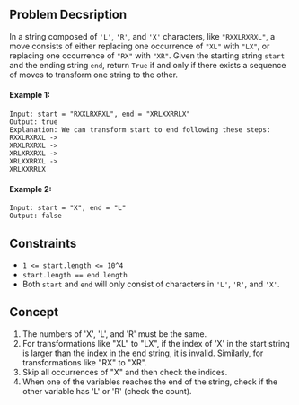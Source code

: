 ## Problem Decsription

In a string composed of `'L'`, `'R'`, and `'X'` characters, like `"RXXLRXRXL"`, a move consists of either replacing one occurrence of `"XL"` with `"LX"`, or replacing one occurrence of `"RX"` with `"XR"`. Given the starting string `start` and the ending string `end`, return `True` if and only if there exists a sequence of moves to transform one string to the other.

#### Example 1:
```plaintext
Input: start = "RXXLRXRXL", end = "XRLXXRRLX"
Output: true
Explanation: We can transform start to end following these steps:
RXXLRXRXL ->
XRXLRXRXL ->
XRLXRXRXL ->
XRLXXRRXL ->
XRLXXRRLX
```
#### Example 2:
```plaintext
Input: start = "X", end = "L"
Output: false
``` 

## Constraints

- `1 <= start.length <= 10^4`
- `start.length == end.length`
- Both `start` and `end` will only consist of characters in `'L'`, `'R'`, and `'X'`.

## Concept
1. The numbers of 'X', 'L', and 'R' must be the same.
2. For transformations like "XL" to "LX", if the index of 'X' in the start string is larger than the index in the end string, it is invalid. Similarly, for transformations like "RX" to "XR".
3. Skip all occurrences of "X" and then check the indices.
4. When one of the variables reaches the end of the string, check if the other variable has 'L' or 'R' (check the count).
